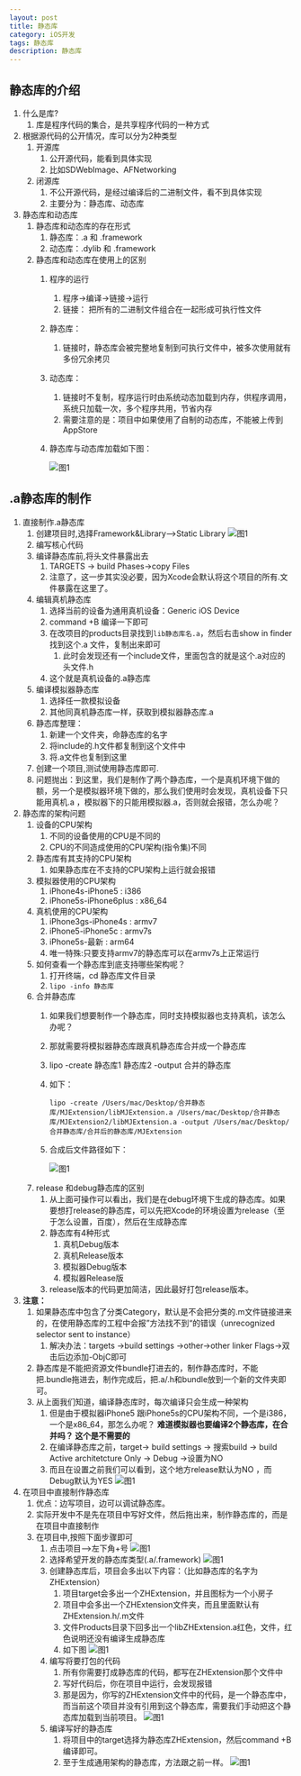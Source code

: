 ```yaml
---
layout: post
title: 静态库
category: iOS开发
tags: 静态库
description: 静态库
---
```


## 静态库的介绍
1. 什么是库?
    1. 库是程序代码的集合，是共享程序代码的一种方式
2. 根据源代码的公开情况，库可以分为2种类型
    1. 开源库 
        1. 公开源代码，能看到具体实现
        2. 比如SDWebImage、AFNetworking
    2. 闭源库
        1. 不公开源代码，是经过编译后的二进制文件，看不到具体实现
        2. 主要分为：静态库、动态库
3. 静态库和动态库
    1. 静态库和动态库的存在形式
        1. 静态库：.a 和 .framework
        2. 动态库：.dylib 和 .framework
    2. 静态库和动态库在使用上的区别
        1. 程序的运行
            1. 程序->编译->链接->运行
            2. 链接： 把所有的二进制文件组合在一起形成可执行性文件
        2. 静态库：
            1. 链接时，静态库会被完整地复制到可执行文件中，被多次使用就有多份冗余拷贝
        3. 动态库：
            1. 链接时不复制，程序运行时由系统动态加载到内存，供程序调用，系统只加载一次，多个程序共用，节省内存
            2. 需要注意的是：项目中如果使用了自制的动态库，不能被上传到AppStore
        4. 静态库与动态库加载如下图：
          
           ![图1](https://raw.githubusercontent.com/zhoghua123/imgsBed/master/jingtai01.png) 

## .a静态库的制作

1. 直接制作.a静态库
    1. 创建项目时,选择Framework&Library-->Static Library
        ![图1](https://raw.githubusercontent.com/zhoghua123/imgsBed/master/jingtai02.png)
    2. 编写核心代码
    3. 编译静态库前,将头文件暴露出去
        1. TARGETS -> build Phases->copy Files
        2. 注意了，这一步其实没必要，因为Xcode会默认将这个项目的所有.文件暴露在这里了。
    4. 编辑真机静态库
        1. 选择当前的设备为通用真机设备：Generic iOS Device
        2. command +B 编译一下即可
        3. 在改项目的products目录找到`lib静态库名.a`，然后右击show in finder 找到这个.a 文件，复制出来即可
            1. 此时会发现还有一个include文件，里面包含的就是这个.a对应的头文件.h
        4. 这个就是真机设备的.a静态库
    5. 编译模拟器静态库                
        1. 选择任一款模拟设备
        2. 其他同真机静态库一样，获取到模拟器静态库.a
    6. 静态库整理：
        1. 新建一个文件夹，命静态库的名字
        2. 将include的.h文件都复制到这个文件中
        3. 将.a文件也复制到这里
    7. 创建一个项目,测试使用静态库即可.
    8. 问题抛出：到这里，我们是制作了两个静态库，一个是真机环境下做的额，另一个是模拟器环境下做的，那么我们使用时会发现，真机设备下只能用真机.a ，模拟器下的只能用模拟器.a，否则就会报错，怎么办呢？
2. 静态库的架构问题
    1. 设备的CPU架构
        1. 不同的设备使用的CPU是不同的
        2. CPU的不同造成使用的CPU架构(指令集)不同
    2. 静态库有其支持的CPU架构
        1. 如果静态库在不支持的CPU架构上运行就会报错
    3. 模拟器使用的CPU架构
        1. iPhone4s-iPhone5 : i386
        2. iPhone5s-iPhone6plus : x86_64
    4. 真机使用的CPU架构
        1. iPhone3gs-iPhone4s : armv7
        2. iPhone5-iPhone5c : armv7s
        3. iPhone5s-最新 : arm64
        4. 唯一特殊:只要支持armv7的静态库可以在armv7s上正常运行
    5. 如何查看一个静态库到底支持哪些架构呢？ 
        1. 打开终端，cd 静态库文件目录
        2. `lipo -info 静态库` 
    6. 合并静态库
        1. 如果我们想要制作一个静态库，同时支持模拟器也支持真机，该怎么办呢？
        2. 那就需要将模拟器静态库跟真机静态库合并成一个静态库
        3. lipo -create 静态库1 静态库2 -output 合并的静态库
        4. 如下：
            
            ```
            lipo -create /Users/mac/Desktop/合并静态库/MJExtension/libMJExtension.a /Users/mac/Desktop/合并静态库/MJExtension2/libMJExtension.a -output /Users/mac/Desktop/合并静态库/合并后的静态库/MJExtension
            ```
        5. 合成后文件路径如下：
            
            ![图1](https://raw.githubusercontent.com/zhoghua123/imgsBed/master/jingtai03.png)
    7. release 和debug静态库的区别
        1. 从上面可操作可以看出，我们是在debug环境下生成的静态库。如果要想打release的静态库，可以先把Xcode的环境设置为release（至于怎么设置，百度），然后在生成静态库
        2. 静态库有4种形式
            1. 真机Debug版本
            2. 真机Release版本
            3. 模拟器Debug版本
            4. 模拟器Release版
        3. release版本的代码更加简洁，因此最好打包release版本。      
3. **注意：**
    1. 如果静态库中包含了分类Category，默认是不会把分类的.m文件链接进来的，在使用静态库的工程中会报”方法找不到“的错误（unrecognized selector sent to instance）
        1. 解决办法：targets ->build settings ->other->other linker Flags->双击后边添加-ObjC即可
    2. 静态库是不能把资源文件bundle打进去的，制作静态库时，不能把.bundle拖进去，制作完成后，把.a/.h和bundle放到一个新的文件夹即可。
    3. 从上面我们知道，编译静态库时，每次编译只会生成一种架构
        1. 但是由于模拟器iPhone5 跟iPhone5s的CPU架构不同，一个是i386，一个是x86_64，那怎么办呢？ **难道模拟器也要编译2个静态库，在合并吗？ 这个是不需要的**
        2. 在编译静态库之前，target-> build settings -> 搜索build -> build Active architetcture Only -> Debug ->设置为NO
        3. 而且在设置之前我们可以看到，这个地方release默认为NO ，而Debug默认为YES
            ![图1](https://raw.githubusercontent.com/zhoghua123/imgsBed/master/jingtai04.png)
 4. 在项目中直接制作静态库
    1. 优点：边写项目，边可以调试静态库。
    2. 实际开发中不是先在项目中写好文件，然后拖出来，制作静态库的，而是在项目中直接制作
    3. 在项目中,按照下面步骤即可
        1. 点击项目-->左下角+号
            ![图1](https://raw.githubusercontent.com/zhoghua123/imgsBed/master/jingtai05.png)    
        2. 选择希望开发的静态库类型(.a/.framework)
            ![图1](https://raw.githubusercontent.com/zhoghua123/imgsBed/master/jingtai06.png)  
        3. 创建静态库后，项目会多出以下内容：（比如静态库的名字为ZHExtension）
            1. 项目target会多出一个ZHExtension，并且图标为一个小房子
            2. 项目中会多出一个ZHExtension文件夹，而且里面默认有ZHExtension.h/.m文件
            3. 文件Products目录下回多出一个libZHExtension.a红色，文件，红色说明还没有编译生成静态库
            4. 如下图
                ![图1](https://raw.githubusercontent.com/zhoghua123/imgsBed/master/jingtai07.png)  
        4. 编写将要打包的代码
            1. 所有你需要打成静态库的代码，都写在ZHExtension那个文件中
            2. 写好代码后，你在项目中运行，会发现报错
            3. 那是因为，你写的ZHExtension文件中的代码，是一个静态库中，而当前这个项目并没有引用到这个静态库，需要我们手动把这个静态库加载到当前项目。
                ![图1](https://raw.githubusercontent.com/zhoghua123/imgsBed/master/jingtai08.png) 
        5. 编译写好的静态库
            1. 将项目中的target选择为静态库ZHExtension，然后command +B编译即可。
            2. 至于生成通用架构的静态库，方法跟之前一样。
                ![图1](https://raw.githubusercontent.com/zhoghua123/imgsBed/master/jingtai09.png) 


